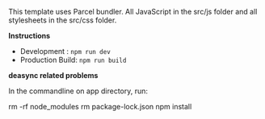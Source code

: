 This template uses Parcel bundler. All JavaScript in the src/js folder and all stylesheets in the src/css folder.

**Instructions**

- Development : `npm run dev`
- Production Build: `npm run build`

**deasync related problems**

In the commandline on app directory, run:

rm -rf node_modules
rm package-lock.json
npm install
